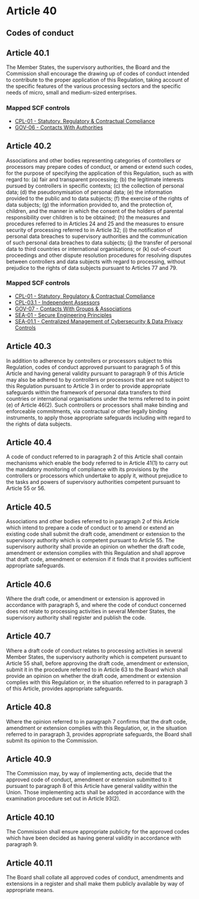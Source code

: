 # Article 40
## Codes of conduct

## Article 40.1
The Member States, the supervisory authorities, the Board and the Commission shall encourage the drawing up of codes of conduct intended to contribute to the proper application of this Regulation, taking account of the specific features of the various processing sectors and the specific needs of micro, small and medium-sized enterprises.

### Mapped SCF controls
- [CPL-01 - Statutory, Regulatory & Contractual Compliance](../scf/cpl-01-statutory,regulatory&contractualcompliance.md)
- [GOV-06 - Contacts With Authorities](../scf/gov-06-contactswithauthorities.md)
## Article 40.2
Associations and other bodies representing categories of controllers or processors may prepare codes of conduct, or amend or extend such codes, for the purpose of specifying the application of this Regulation, such as with regard to:
(a) fair and transparent processing;
(b) the legitimate interests pursued by controllers in specific contexts;
(c) the collection of personal data;
(d) the pseudonymisation of personal data;
(e) the information provided to the public and to data subjects;
(f) the exercise of the rights of data subjects;
(g) the information provided to, and the protection of, children, and the manner in which the consent of the holders of parental responsibility over children is to be obtained;
(h) the measures and procedures referred to in Articles 24 and 25 and the measures to ensure security of processing referred to in Article 32;
(i) the notification of personal data breaches to supervisory authorities and the communication of such personal data breaches to data subjects;
(j) the transfer of personal data to third countries or international organisations; or
(k) out-of-court proceedings and other dispute resolution procedures for resolving disputes between controllers and data subjects with regard to processing, without prejudice to the rights of data subjects pursuant to Articles 77 and 79.

### Mapped SCF controls
- [CPL-01 - Statutory, Regulatory & Contractual Compliance](../scf/cpl-01-statutory,regulatory&contractualcompliance.md)
- [CPL-03.1 - Independent Assessors](../scf/cpl-031-independentassessors.md)
- [GOV-07 - Contacts With Groups & Associations](../scf/gov-07-contactswithgroups&associations.md)
- [SEA-01 - Secure Engineering Principles](../scf/sea-01-secureengineeringprinciples.md)
- [SEA-01.1 - Centralized Management of Cybersecurity & Data Privacy Controls](../scf/sea-011-centralizedmanagementofcybersecurity&dataprivacycontrols.md)
## Article 40.3
In addition to adherence by controllers or processors subject to this Regulation, codes of conduct approved pursuant to paragraph 5 of this Article and having general validity pursuant to paragraph 9 of this Article may also be adhered to by controllers or processors that are not subject to this Regulation pursuant to Article 3 in order to provide appropriate safeguards within the framework of personal data transfers to third countries or international organisations under the terms referred to in point (e)  of Article 46(2). Such controllers or processors shall make binding and enforceable commitments, via contractual or other legally binding instruments, to apply those appropriate safeguards including with regard to the rights of data subjects.

## Article 40.4
A code of conduct referred to in paragraph 2 of this Article shall contain mechanisms which enable the body referred to in Article 41(1) to carry out the mandatory monitoring of compliance with its provisions by the controllers or processors which undertake to apply it, without prejudice to the tasks and powers of supervisory authorities competent pursuant to Article 55 or 56.

## Article 40.5
Associations and other bodies referred to in paragraph 2 of this Article which intend to prepare a code of conduct or to amend or extend an existing code shall submit the draft code, amendment or extension to the supervisory authority which is competent pursuant to Article 55\. The supervisory authority shall provide an opinion on whether the draft code, amendment or extension complies with this Regulation and shall approve that draft code, amendment or extension if it finds that it provides sufficient appropriate safeguards.

## Article 40.6
Where the draft code, or amendment or extension is approved in accordance with paragraph 5, and where the code of conduct concerned does not relate to processing activities in several Member States, the supervisory authority shall register and publish the code.

## Article 40.7
Where a draft code of conduct relates to processing activities in several Member States, the supervisory authority which is competent pursuant to Article 55 shall, before approving the draft code, amendment or extension, submit it in the procedure referred to in Article 63 to the Board which shall provide an opinion on whether the draft code, amendment or extension complies with this Regulation or, in the situation referred to in paragraph 3 of this Article, provides appropriate safeguards.

## Article 40.8
Where the opinion referred to in paragraph 7 confirms that the draft code, amendment or extension complies with this Regulation, or, in the situation referred to in paragraph 3, provides appropriate safeguards, the Board shall submit its opinion to the Commission.

## Article 40.9
The Commission may, by way of implementing acts, decide that the approved code of conduct, amendment or extension submitted to it pursuant to paragraph 8 of this Article have general validity within the Union. Those implementing acts shall be adopted in accordance with the examination procedure set out in Article 93(2).

## Article 40.10
The Commission shall ensure appropriate publicity for the approved codes which have been decided as having general validity in accordance with paragraph 9.

## Article 40.11
The Board shall collate all approved codes of conduct, amendments and extensions in a register and shall make them publicly available by way of appropriate means.

